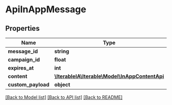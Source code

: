 # ApiInAppMessage

## Properties
Name | Type | Description | Notes
------------ | ------------- | ------------- | -------------
**message_id** | **string** |  | 
**campaign_id** | **float** |  | [optional] 
**expires_at** | **int** |  | [optional] 
**content** | [**\IterableIA\Iterable\Model\InAppContentApi**](InAppContentApi.md) |  | 
**custom_payload** | **object** |  | [optional] 

[[Back to Model list]](../../README.md#documentation-for-models) [[Back to API list]](../../README.md#documentation-for-api-endpoints) [[Back to README]](../../README.md)

